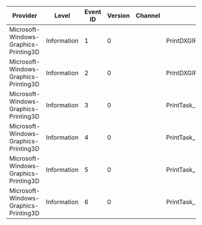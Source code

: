 Provider                               |  Level        |  Event ID  |  Version  |  Channel  |  Task                             |  Opcode  |  Keyword  |  Message
---------------------------------------|---------------|------------|-----------|-----------|-----------------------------------|----------|-----------|---------
Microsoft-Windows-Graphics-Printing3D  |  Information  |  1         |  0        |           |  PrintDXGIPreviewTarget_DrawPage  |  Start   |           |
Microsoft-Windows-Graphics-Printing3D  |  Information  |  2         |  0        |           |  PrintDXGIPreviewTarget_DrawPage  |  Stop    |           |
Microsoft-Windows-Graphics-Printing3D  |  Information  |  3         |  0        |           |  PrintTask_EnsureDocumentSource   |  Start   |           |
Microsoft-Windows-Graphics-Printing3D  |  Information  |  4         |  0        |           |  PrintTask_EnsureDocumentSource   |  Stop    |           |
Microsoft-Windows-Graphics-Printing3D  |  Information  |  5         |  0        |           |  PrintTask_BindPrinter            |  Start   |           |
Microsoft-Windows-Graphics-Printing3D  |  Information  |  6         |  0        |           |  PrintTask_BindPrinter            |  Stop    |           |